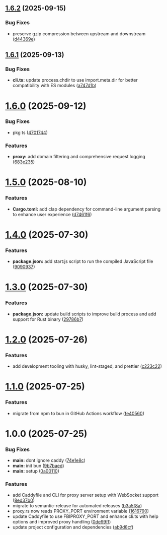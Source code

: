 ## [1.6.2](https://github.com/snomiao/fbi-proxy/compare/v1.6.1...v1.6.2) (2025-09-15)

### Bug Fixes

- preserve gzip compression between upstream and downstream ([d44369e](https://github.com/snomiao/fbi-proxy/commit/d44369e0b8ebcfd452950df289ef09f11259ff68))

## [1.6.1](https://github.com/snomiao/fbi-proxy/compare/v1.6.0...v1.6.1) (2025-09-13)

### Bug Fixes

- **cli.ts:** update process.chdir to use import.meta.dir for better compatibility with ES modules ([a747d1b](https://github.com/snomiao/fbi-proxy/commit/a747d1b545be865deafc7a888642974e622d2526))

# [1.6.0](https://github.com/snomiao/fbi-proxy/compare/v1.5.0...v1.6.0) (2025-09-12)

### Bug Fixes

- pkg ts ([4701744](https://github.com/snomiao/fbi-proxy/commit/4701744a0eb64d46bd5c9b589569c7cabc9dc9a4))

### Features

- **proxy:** add domain filtering and comprehensive request logging ([683e235](https://github.com/snomiao/fbi-proxy/commit/683e23524330459e310123708596575b7843fefe))

# [1.5.0](https://github.com/snomiao/fbi-proxy/compare/v1.4.0...v1.5.0) (2025-08-10)

### Features

- **Cargo.toml:** add clap dependency for command-line argument parsing to enhance user experience ([d7461f6](https://github.com/snomiao/fbi-proxy/commit/d7461f6926d252aa7c3a6121721964be76648e99))

# [1.4.0](https://github.com/snomiao/fbi-proxy/compare/v1.3.0...v1.4.0) (2025-07-30)

### Features

- **package.json:** add start:js script to run the compiled JavaScript file ([9090937](https://github.com/snomiao/fbi-proxy/commit/909093789d713bb3e5f65b222461638e398f7dd0))

# [1.3.0](https://github.com/snomiao/fbi-proxy/compare/v1.2.0...v1.3.0) (2025-07-30)

### Features

- **package.json:** update build scripts to improve build process and add support for Rust binary ([29786b7](https://github.com/snomiao/fbi-proxy/commit/29786b77cc9b325fcd3f18cd6de0b73ca5c6fddb))

# [1.2.0](https://github.com/snomiao/fbi-proxy/compare/v1.1.0...v1.2.0) (2025-07-26)

### Features

- add development tooling with husky, lint-staged, and prettier ([c223c22](https://github.com/snomiao/fbi-proxy/commit/c223c2257a040fc6fd561678af83ce506f971e39))

# [1.1.0](https://github.com/snomiao/fbi-proxy/compare/v1.0.0...v1.1.0) (2025-07-25)

### Features

- migrate from npm to bun in GitHub Actions workflow ([fe40560](https://github.com/snomiao/fbi-proxy/commit/fe405600af20f3268b1567399d2a3467f23d2337))

# 1.0.0 (2025-07-25)

### Bug Fixes

- **main:** dont ignore caddy ([74e1e8c](https://github.com/snomiao/fbi-proxy/commit/74e1e8c070e08ae31bac498f583f1807b8a20920))
- **main:** init bun ([9b7baed](https://github.com/snomiao/fbi-proxy/commit/9b7baedf1f80a55cc818f97099cc5c854fda0d9e))
- **main:** setup ([0a00110](https://github.com/snomiao/fbi-proxy/commit/0a00110e6ace713265b4dbf3980515e77663e8a0))

### Features

- add Caddyfile and CLI for proxy server setup with WebSocket support ([8ed37b0](https://github.com/snomiao/fbi-proxy/commit/8ed37b0652a33beae86b2b6c3881534c1bb9b1bc))
- migrate to semantic-release for automated releases ([b3a5f8a](https://github.com/snomiao/fbi-proxy/commit/b3a5f8a1e2cfc92d7e93a941d15acb43ce896d3f))
- proxy.rs now reads PROXY_PORT environment variable ([1616790](https://github.com/snomiao/fbi-proxy/commit/1616790c855d49f4f5c78b31022dca6caa6148f3))
- update Caddyfile to use FBIPROXY_PORT and enhance cli.ts with help options and improved proxy handling ([0de99ff](https://github.com/snomiao/fbi-proxy/commit/0de99ff4e1c0cd15be579ac98f4b19479c320210))
- update project configuration and dependencies ([ab9d8cf](https://github.com/snomiao/fbi-proxy/commit/ab9d8cfe7cfb200c57df915e7ab4ede3a7b0a703))
